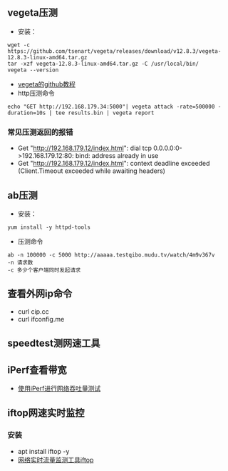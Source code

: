 ## vegeta压测
- 安装： 
```
wget -c https://github.com/tsenart/vegeta/releases/download/v12.8.3/vegeta-12.8.3-linux-amd64.tar.gz
tar -xzf vegeta-12.8.3-linux-amd64.tar.gz -C /usr/local/bin/
vegeta --version

```
- [vegeta的github教程](https://github.com/tsenart/vegeta)
- http压测命令
```
echo "GET http://192.168.179.34:5000"| vegeta attack -rate=500000 -duration=10s | tee results.bin | vegeta report
```
### 常见压测返回的报错
- Get "http://192.168.179.12/index.html": dial tcp 0.0.0.0:0->192.168.179.12:80: bind: address already in use
- Get "http://192.168.179.12/index.html": context deadline exceeded (Client.Timeout exceeded while awaiting headers)
## ab压测
- 安装：
```
yum install -y httpd-tools
```
- 压测命令
```
ab -n 100000 -c 5000 http://aaaaa.testqibo.mudu.tv/watch/4m9v367v
-n 请求数
-c 多少个客户端同时发起请求
```
## 查看外网ip命令
- curl cip.cc
- curl ifconfig.me

## speedtest测网速工具

## iPerf查看带宽
- [使用iPerf进行网络吞吐量测试](https://www.jianshu.com/p/15f888309c72)

## iftop网速实时监控
### 安装
- apt install iftop -y
- [网络实时流量监测工具iftop](https://blog.csdn.net/kairui123/article/details/76014660)